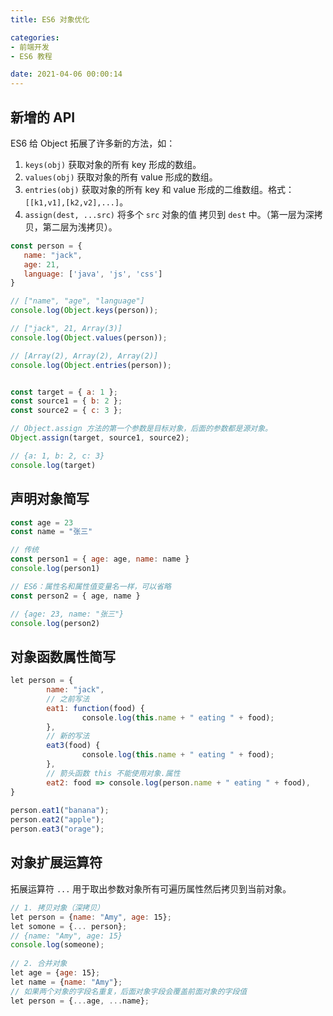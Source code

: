 ```yaml
---
title: ES6 对象优化

categories:
- 前端开发
- ES6 教程

date: 2021-04-06 00:00:14
---
```

## 新增的 API
ES6 给 Object 拓展了许多新的方法，如：
1. `keys(obj)`
   获取对象的所有 key 形成的数组。
1. `values(obj)`
   获取对象的所有 value 形成的数组。
1. `entries(obj)`
   获取对象的所有 key 和 value 形成的二维数组。格式：`[[k1,v1],[k2,v2],...]`。
1. `assign(dest, ...src)` 
   将多个 `src` 对象的值 拷贝到 `dest` 中。（第一层为深拷贝，第二层为浅拷贝）。

```js
const person = { 
   name: "jack", 
   age: 21,
   language: ['java', 'js', 'css']
}

// ["name", "age", "language"] 
console.log(Object.keys(person));

// ["jack", 21, Array(3)] 
console.log(Object.values(person));

// [Array(2), Array(2), Array(2)]
console.log(Object.entries(person));


const target = { a: 1 }; 
const source1 = { b: 2 }; 
const source2 = { c: 3 };

// Object.assign 方法的第一个参数是目标对象，后面的参数都是源对象。
Object.assign(target, source1, source2);

// {a: 1, b: 2, c: 3}
console.log(target)
```

## 声明对象简写
```js
const age = 23
const name = "张三"

// 传统
const person1 = { age: age, name: name } 
console.log(person1)

// ES6：属性名和属性值变量名一样，可以省略
const person2 = { age, name }

// {age: 23, name: "张三"}
console.log(person2) 
```

## 对象函数属性简写
```js
let person = {
        name: "jack",
        // 之前写法
        eat1: function(food) {
                console.log(this.name + " eating " + food);
        },
        // 新的写法
        eat3(food) {
                console.log(this.name + " eating " + food);
        },
        // 箭头函数 this 不能使用对象.属性
        eat2: food => console.log(person.name + " eating " + food),
}
 
person.eat1("banana");
person.eat2("apple");
person.eat3("orage");
```

## 对象扩展运算符
拓展运算符 `...` 用于取出参数对象所有可遍历属性然后拷贝到当前对象。

```js
// 1. 拷贝对象（深拷贝）
let person = {name: "Amy", age: 15};
let somone = {... person};
// {name: "Amy", age: 15}
console.log(someone); 
 
// 2. 合并对象
let age = {age: 15};
let name = {name: "Amy"};
// 如果两个对象的字段名重复，后面对象字段会覆盖前面对象的字段值
let person = {...age, ...name}; 
```
